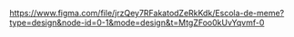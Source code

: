 https://www.figma.com/file/jrzQey7RFakatodZeRkKdk/Escola-de-meme?type=design&node-id=0-1&mode=design&t=MtgZFoo0kUvYqvmf-0
